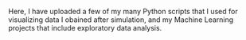 Here, I have uploaded a few of my many Python scripts that I used for visualizing data I obained after simulation, and my Machine Learning projects that include exploratory data analysis.
